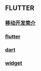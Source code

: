 ## FLUTTER

### [移动开发简介](./移动开发简介)

### [flutter](./flutter)

### [dart](./dart)

### [widget](./widget)
